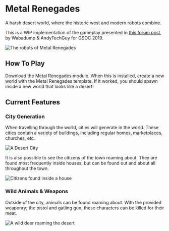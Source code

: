 # Metal Renegades

 A harsh desert world, where the historic west and modern robots combine.

 This is a WIP implementation of the gameplay presented in [this forum post](https://forum.terasology.org/threads/metal-renegades-wild-west-meets-robots.1079/), by Wabadump & AndyTechGuy for GSOC 2019.
 
 ![The robots of Metal Renegades](https://forum.terasology.org/attachments/good-bad-gooey-png.1523/)

 ## How To Play

 Download the Metal Renegades module. When this is installed, create a new world with the Metal Renegades template. If it worked, you should spawn inside a new world that looks like a desert!

 ## Current Features

 ### City Generation

 When travelling through the world, cities will generate in the world. These cities contain a variety of buildings, including regular homes, marketplaces, churches, etc.
 
![A Desert City](https://user-images.githubusercontent.com/44126397/61747232-fbe03880-ad77-11e9-99ea-295ea79fbebc.png)

 It is also possible to see the citizens of the town roaming about. They are found most frequently inside houses, but can be found out and about all throughout the town.
 
 ![Citizens found inside a house](https://user-images.githubusercontent.com/44126397/61747343-3a75f300-ad78-11e9-85c1-3e6a0c9475dc.png)

 ### Wild Animals & Weapons

 Outside of the city, animals can be found roaming about. With the provided weaponry; the pistol and gatling gun, these characters can be killed for their meat.

![A wild deer roaming the desert](https://user-images.githubusercontent.com/44126397/61747380-5083b380-ad78-11e9-9ca9-86f128745ad2.PNG)
